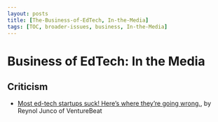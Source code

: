 ```yaml
---
layout: posts
title: [The-Business-of-EdTech, In-the-Media]
tags: [TOC, broader-issues, business, In-the-Media]
---
```


# Business of EdTech: In the Media

## Criticism
* [Most ed-tech startups suck! Here’s where they’re going wrong.](./most-ed-tech-startups-suck-heres-where-theyre-going-wrong.md), by Reynol Junco of VentureBeat